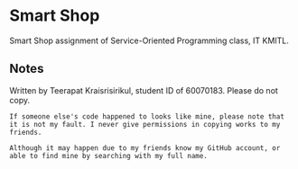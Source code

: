 # Smart Shop
Smart Shop assignment of Service-Oriented Programming class, IT KMITL.

## Notes
Written by Teerapat Kraisrisirikul, student ID of 60070183. Please do not copy.

```
If someone else's code happened to looks like mine, please note that it is not my fault. I never give permissions in copying works to my friends.

Although it may happen due to my friends know my GitHub account, or able to find mine by searching with my full name.
```
